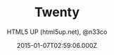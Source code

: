 ---
title: Twenty
github: 'https://github.com/CloudCannon/Twenty-Jekyll-Theme'
demo: 'http://html5up.net/twenty'
author: 'HTML5 UP (html5up.net), @n33co'
ssg:
  - Jekyll
cms:
  - No Cms
date: 2015-01-07T02:59:06.000Z
github_branch: master
description: >-
  Twenty Jekyll Theme - more themes available @
  http://cloudcannon.com/jekyll_themes
stale: true
---